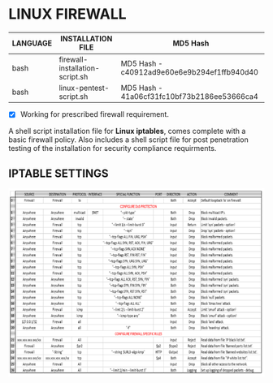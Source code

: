 # LINUX FIREWALL

| LANGUAGE | INSTALLATION FILE | MD5 Hash |
|--------|----|-----|
|bash|firewall-installation-script.sh|MD5 Hash - c40912ad9e60e6e9b294ef1ffb940d40|
|bash|linux-pentest-script.sh|MD5 Hash - 41a06cf31fc10bf73b2186ee53666ca4 |

- [x] Working for prescribed firewall requirement.

A shell script installation file for **Linux iptables**, comes complete with a basic firewall policy. Also includes a shell script file for post penetration testing of the installation for security compliance requirments.

## IPTABLE SETTINGS
![Screenshot](Iptables.png)


